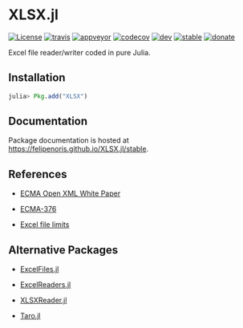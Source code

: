 
# XLSX.jl

[![License][license-img]](LICENSE)
[![travis][travis-img]][travis-url]
[![appveyor][appveyor-img]][appveyor-url]
[![codecov][codecov-img]][codecov-url]
[![dev][docs-dev-img]][docs-dev-url]
[![stable][docs-stable-img]][docs-stable-url]
[![donate][donate-img]][donate-url]

[license-img]: http://img.shields.io/badge/license-MIT-brightgreen.svg?style=flat-square
[travis-img]: https://img.shields.io/travis/felipenoris/XLSX.jl/master.svg?label=Linux+/+macOS&style=flat-square
[travis-url]: https://travis-ci.org/felipenoris/XLSX.jl
[appveyor-img]: https://img.shields.io/appveyor/ci/felipenoris/xlsx-jl/master.svg?label=Windows&style=flat-square
[appveyor-url]: https://ci.appveyor.com/project/felipenoris/xlsx-jl/branch/master
[codecov-img]: https://img.shields.io/codecov/c/github/felipenoris/XLSX.jl/master.svg?label=codecov&style=flat-square
[codecov-url]: http://codecov.io/github/felipenoris/XLSX.jl?branch=master
[docs-dev-img]: https://img.shields.io/badge/docs-dev-blue.svg?style=flat-square
[docs-dev-url]: https://felipenoris.github.io/XLSX.jl/dev
[docs-stable-img]: https://img.shields.io/badge/docs-stable-blue.svg?style=flat-square
[docs-stable-url]: https://felipenoris.github.io/XLSX.jl/stable
[donate-img]: https://img.shields.io/badge/Donate%20%E2%9D%A4-%245-orange.svg?style=flat-square
[donate-url]: https://buymeacoff.ee/c4Y6ku9p5

Excel file reader/writer coded in pure Julia.

## Installation

```julia
julia> Pkg.add("XLSX")
```

## Documentation

Package documentation is hosted at https://felipenoris.github.io/XLSX.jl/stable.

## References

* [ECMA Open XML White Paper](https://www.ecma-international.org/news/TC45_current_work/OpenXML%20White%20Paper.pdf)

* [ECMA-376](https://www.ecma-international.org/publications/standards/Ecma-376.htm)

* [Excel file limits](https://support.office.com/en-gb/article/excel-specifications-and-limits-1672b34d-7043-467e-8e27-269d656771c3)

## Alternative Packages

* [ExcelFiles.jl](https://github.com/davidanthoff/ExcelFiles.jl)

* [ExcelReaders.jl](https://github.com/davidanthoff/ExcelReaders.jl)

* [XLSXReader.jl](https://github.com/mpastell/XLSXReader.jl)

* [Taro.jl](https://github.com/aviks/Taro.jl)

